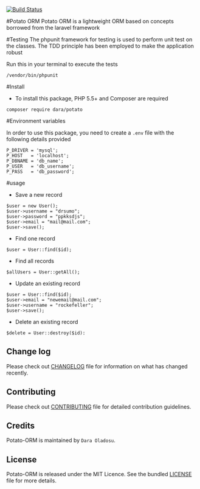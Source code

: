 [![Build Status](https://travis-ci.org/andela/chopbox.svg?branch=staging)](https://travis-ci.org/andela/chopbox)

#Potato ORM
Potato ORM is a lightweight ORM based on concepts
borrowed from the laravel framework


#Testing
 The phpunit framework for testing is used to perform
 unit test on the classes. The TDD principle has been
 employed to make the application robust

 Run this in your terminal to execute the tests
 ```````
 /vendor/bin/phpunit
`````````

#Install

- To install this package, PHP 5.5+ and Composer are required

``````
composer require dara/potato
``````
#Environment variables

In order to use this package, you need to create a `.env` file with the following details provided
`````
P_DRIVER = 'mysql';
P_HOST   = 'localhost';
P_DBNAME = 'db_name';
P_USER   = 'db_username';
P_PASS   = 'db_password';
`````
#usage

- Save a new record

````````
$user = new User();
$user->username = "drsumo";
$user->password = "ppkksdjs";
$user->email = "mail@mail.com";
$user->save();
`````````
- Find one record

``````
$user = User::find($id);
``````
- Find all records

``````
$allUsers = User::getAll();
``````
- Update an existing record

``````
$user = User::find($id);
$user->email = "newemail@mail.com";
$user->username = "rockefeller";
$user->save();
``````
- Delete an existing record 

````````
$delete = User::destroy($id):
````````




## Change log
Please check out [CHANGELOG](CHANGELOG.md) file for information on what has changed recently.

## Contributing
Please check out [CONTRIBUTING](CONTRIBUTING.md) file for detailed contribution guidelines.

## Credits
Potato-ORM is maintained by `Dara Oladosu`.

## License
Potato-ORM is released under the MIT Licence. See the bundled [LICENSE](LICENSE.md) file for more details.


